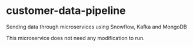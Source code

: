 # customer-data-pipeline
Sending data through microservices using Snowflow, Kafka and MongoDB

This microservice does not need any modification to run.
